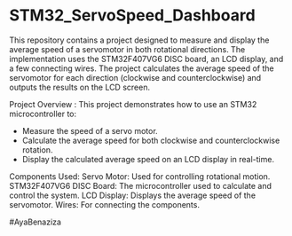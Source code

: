 # STM32_ServoSpeed_Dashboard


This repository contains a project designed to measure and display the average speed of a servomotor in both rotational directions. The implementation uses the STM32F407VG6 DISC board, an LCD display, and a few connecting wires. The project calculates the average speed of the servomotor for each direction (clockwise and counterclockwise) and outputs the results on the LCD screen.

Project Overview : 
This project demonstrates how to use an STM32 microcontroller to:

- Measure the speed of a servo motor.
- Calculate the average speed for both clockwise and counterclockwise rotation.
- Display the calculated average speed on an LCD display in real-time.

Components Used:
Servo Motor: Used for controlling rotational motion.
STM32F407VG6 DISC Board: The microcontroller used to calculate and control the system.
LCD Display: Displays the average speed of the servomotor.
Wires: For connecting the components.

#AyaBenaziza

